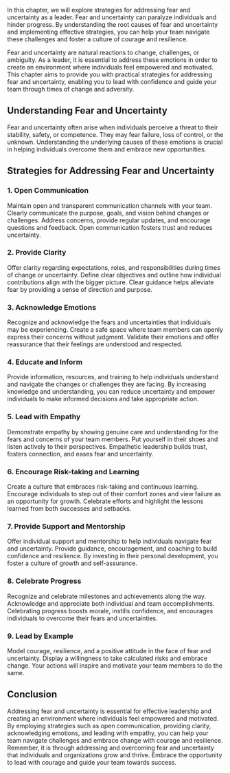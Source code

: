 
In this chapter, we will explore strategies for addressing fear and uncertainty as a leader. Fear and uncertainty can paralyze individuals and hinder progress. By understanding the root causes of fear and uncertainty and implementing effective strategies, you can help your team navigate these challenges and foster a culture of courage and resilience.

Fear and uncertainty are natural reactions to change, challenges, or ambiguity. As a leader, it is essential to address these emotions in order to create an environment where individuals feel empowered and motivated. This chapter aims to provide you with practical strategies for addressing fear and uncertainty, enabling you to lead with confidence and guide your team through times of change and adversity.

Understanding Fear and Uncertainty
----------------------------------

Fear and uncertainty often arise when individuals perceive a threat to their stability, safety, or competence. They may fear failure, loss of control, or the unknown. Understanding the underlying causes of these emotions is crucial in helping individuals overcome them and embrace new opportunities.

Strategies for Addressing Fear and Uncertainty
----------------------------------------------

### 1. **Open Communication**

Maintain open and transparent communication channels with your team. Clearly communicate the purpose, goals, and vision behind changes or challenges. Address concerns, provide regular updates, and encourage questions and feedback. Open communication fosters trust and reduces uncertainty.

### 2. **Provide Clarity**

Offer clarity regarding expectations, roles, and responsibilities during times of change or uncertainty. Define clear objectives and outline how individual contributions align with the bigger picture. Clear guidance helps alleviate fear by providing a sense of direction and purpose.

### 3. **Acknowledge Emotions**

Recognize and acknowledge the fears and uncertainties that individuals may be experiencing. Create a safe space where team members can openly express their concerns without judgment. Validate their emotions and offer reassurance that their feelings are understood and respected.

### 4. **Educate and Inform**

Provide information, resources, and training to help individuals understand and navigate the changes or challenges they are facing. By increasing knowledge and understanding, you can reduce uncertainty and empower individuals to make informed decisions and take appropriate action.

### 5. **Lead with Empathy**

Demonstrate empathy by showing genuine care and understanding for the fears and concerns of your team members. Put yourself in their shoes and listen actively to their perspectives. Empathetic leadership builds trust, fosters connection, and eases fear and uncertainty.

### 6. **Encourage Risk-taking and Learning**

Create a culture that embraces risk-taking and continuous learning. Encourage individuals to step out of their comfort zones and view failure as an opportunity for growth. Celebrate efforts and highlight the lessons learned from both successes and setbacks.

### 7. **Provide Support and Mentorship**

Offer individual support and mentorship to help individuals navigate fear and uncertainty. Provide guidance, encouragement, and coaching to build confidence and resilience. By investing in their personal development, you foster a culture of growth and self-assurance.

### 8. **Celebrate Progress**

Recognize and celebrate milestones and achievements along the way. Acknowledge and appreciate both individual and team accomplishments. Celebrating progress boosts morale, instills confidence, and encourages individuals to overcome their fears and uncertainties.

### 9. **Lead by Example**

Model courage, resilience, and a positive attitude in the face of fear and uncertainty. Display a willingness to take calculated risks and embrace change. Your actions will inspire and motivate your team members to do the same.

Conclusion
----------

Addressing fear and uncertainty is essential for effective leadership and creating an environment where individuals feel empowered and motivated. By employing strategies such as open communication, providing clarity, acknowledging emotions, and leading with empathy, you can help your team navigate challenges and embrace change with courage and resilience. Remember, it is through addressing and overcoming fear and uncertainty that individuals and organizations grow and thrive. Embrace the opportunity to lead with courage and guide your team towards success.
